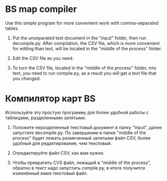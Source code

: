 # BS map compiler

Use this simple program for more convenient work with comma-separated tables.

1. Put the unseparated text document in the "input" folder, then run decompile.py. After compilation, the CSV file, which is more convenient for editing than text, will be located in the "middle of the process" folder.

2. Edit the CSV file as you need.

3. To turn the CSV file, located in the "middle of the process" folder, into text, you need to run compile.py, as a result you will get a text file that you changed.

# Компилятор карт BS
Используйте эту простую программу для более удобной работы с таблицами, разделенными запятыми.

1. Положите неразделенный текстовый документ в папку "input", далее запустите decompile.py. По завершении в папке "middle of the process" будет лежать размеченный запятыми файл CSV, более удобный для редактирования, чем текстовый.

2. Отредактируйте файл CSV, как вам нужно.

3. Чтобы превратить CVS файл, лежащий в "middle of the process", обратно в текст надо запустить compile.py, в итоге получится изменённый вами текстовый файл.
